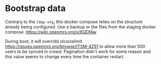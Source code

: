 # Bootstrap data

Contrary to the `ldap-stg`, this docker compose relies on the structure already being configured.
Use a backup or the files from the staging docker compose.
<https://wiki.openmrs.org/x/6QDfAw>


During boot, it will overridd olcsizelimit <https://issues.openmrs.org/browse/ITSM-4251> to allow more than 500 users to be synced in crowd. Pagination didn't work for some reason and this value seems to change every time the container restart.
